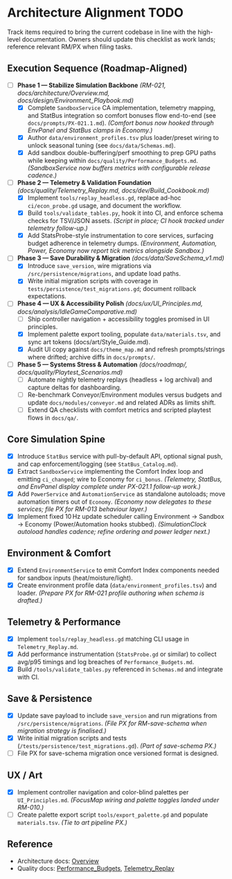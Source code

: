 # Architecture Alignment TODO

Track items required to bring the current codebase in line with the high-level documentation. Owners should update this checklist as work lands; reference relevant RM/PX when filing tasks.

## Execution Sequence (Roadmap-Aligned)
- [ ] **Phase 1 — Stabilize Simulation Backbone** *(RM-021, docs/architecture/Overview.md, docs/design/Environment_Playbook.md)*
  - [x] Complete `SandboxService` CA implementation, telemetry mapping, and StatBus integration so comfort bonuses flow end-to-end (see `docs/prompts/PX-021.1.md`). *(Comfort bonus now hooked through EnvPanel and StatBus clamps in Economy.)*
  - [x] Author `data/environment_profiles.tsv` plus loader/preset wiring to unlock seasonal tuning (see `docs/data/Schemas.md`).
  - [x] Add sandbox double-buffering/perf smoothing to prep GPU paths while keeping within `docs/quality/Performance_Budgets.md`. *(SandboxService now buffers metrics with configurable release cadence.)*
- [ ] **Phase 2 — Telemetry & Validation Foundation** *(docs/quality/Telemetry_Replay.md, docs/dev/Build_Cookbook.md)*
  - [x] Implement `tools/replay_headless.gd`, replace ad-hoc `ci/econ_probe.gd` usage, and document the workflow.
  - [x] Build `tools/validate_tables.py`, hook it into CI, and enforce schema checks for TSV/JSON assets. *(Script in place; CI hook tracked under telemetry follow-up.)*
  - [x] Add StatsProbe-style instrumentation to core services, surfacing budget adherence in telemetry dumps. *(Environment, Automation, Power, Economy now report tick metrics alongside Sandbox.)*
- [ ] **Phase 3 — Save Durability & Migration** *(docs/data/SaveSchema_v1.md)*
  - [x] Introduce `save_version`, wire migrations via `/src/persistence/migrations`, and update load paths.
  - [x] Write initial migration scripts with coverage in `tests/persistence/test_migrations.gd`; document rollback expectations.
- [ ] **Phase 4 — UX & Accessibility Polish** *(docs/ux/UI_Principles.md, docs/analysis/IdleGameComparative.md)*
  - [ ] Ship controller navigation + accessibility toggles promised in UI principles.
  - [x] Implement palette export tooling, populate `data/materials.tsv`, and sync art tokens (docs/art/Style_Guide.md).
  - [x] Audit UI copy against `docs/theme_map.md` and refresh prompts/strings where drifted; archive diffs in `docs/prompts/`.
- [ ] **Phase 5 — Systems Stress & Automation** *(docs/roadmap/, docs/quality/Playtest_Scenarios.md)*
  - [ ] Automate nightly telemetry replays (headless + log archival) and capture deltas for dashboarding.
  - [ ] Re-benchmark Conveyor/Environment modules versus budgets and update `docs/modules/conveyor.md` and related ADRs as limits shift.
  - [ ] Extend QA checklists with comfort metrics and scripted playtest flows in `docs/qa/`.

## Core Simulation Spine
- [x] Introduce `StatBus` service with pull-by-default API, optional signal push, and cap enforcement/logging (see `StatBus_Catalog.md`).
- [x] Extract `SandboxService` implementing the Comfort Index loop and emitting `ci_changed`; wire to Economy for `ci_bonus`. *(Telemetry, StatBus, and EnvPanel display complete under PX-021.1 follow-up work.)*
- [x] Add `PowerService` and `AutomationService` as standalone autoloads; move automation timers out of `Economy`. *(Economy now delegates to these services; file PX for RM-013 behaviour layer.)*
- [x] Implement fixed 10 Hz update scheduler calling Environment → Sandbox → Economy (Power/Automation hooks stubbed). *(SimulationClock autoload handles cadence; refine ordering and power ledger next.)*

## Environment & Comfort
- [x] Extend `EnvironmentService` to emit Comfort Index components needed for sandbox inputs (heat/moisture/light).
- [x] Create environment profile data (`data/environment_profiles.tsv`) and loader. *(Prepare PX for RM-021 profile authoring when schema is drafted.)*

## Telemetry & Performance
- [x] Implement `tools/replay_headless.gd` matching CLI usage in `Telemetry_Replay.md`.
- [x] Add performance instrumentation (`StatsProbe.gd` or similar) to collect avg/p95 timings and log breaches of `Performance_Budgets.md`.
- [x] Build `/tools/validate_tables.py` referenced in `Schemas.md` and integrate with CI.

## Save & Persistence
- [x] Update save payload to include `save_version` and run migrations from `/src/persistence/migrations`. *(File PX for RM-save-schema when migration strategy is finalised.)*
- [x] Write initial migration scripts and tests (`/tests/persistence/test_migrations.gd`). *(Part of save-schema PX.)*
- [ ] File PX for save-schema migration once versioned format is designed.

## UX / Art
- [x] Implement controller navigation and color-blind palettes per `UI_Principles.md`. *(FocusMap wiring and palette toggles landed under RM-010.)*
- [ ] Create palette export script `tools/export_palette.gd` and populate `materials.tsv`. *(Tie to art pipeline PX.)*

## Reference
- Architecture docs: [Overview](Overview.md)
- Quality docs: [Performance_Budgets](../quality/Performance_Budgets.md), [Telemetry_Replay](../quality/Telemetry_Replay.md)
